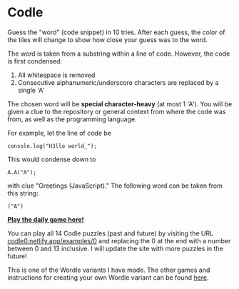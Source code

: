 # Codle

Guess the "word" (code snippet) in 10 tries. After each guess, the color of the tiles will
change to show how close your guess was to the word.

The word is taken from a substring within a line of code. 
However, the code is first condensed:

1. All whitespace is removed
2. Consecutive alphanumeric/underscore characters are replaced by a single 'A'

The chosen word will be <strong>special character-heavy</strong> (at most 1 'A').
You will be given a clue to the repository or general context from where the code was from,
as well as the programming language.

For example, let the line of code be

`console.log("H3llo world_");`

This would condense down to

`A.A("A");`

with clue "Greetings (JavaScript)."
The following word can be taken from this string: 

`("A")`


[**Play the daily game here!**](https://codle0.netlify.app)

You can play all 14 Codle puzzles (past and future) by visiting the URL 
<a href="https://codle0.netlify.app/examples/0" target="_blank">codle0.netlify.app/examples/0</a> 
and replacing the 0 at the end with a number between 0 and 13 inclusive. 
I will update the site with more puzzles in the future!

This is one of the Wordle variants I have made. The other games and instructions for creating your own Wordle variant can be found [here](https://github.com/Compsciler/Wordle-With-Score-Database/).
